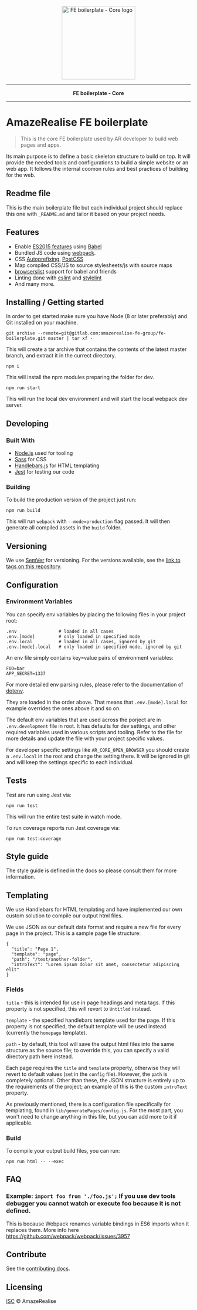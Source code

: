 <div align="center">
  <img src="https://i.imgur.com/fzqYaLE.png" alt="FE boilerplate - Core logo" height="200" />
</div>

---

<p align="center"><strong>FE boilerplate - Core</strong></p>

---

# AmazeRealise FE boilerplate

> This is the core FE boilerplate used by AR developer to build web pages and apps.

Its main purpose is to define a basic skeleton structure to build on top. It will provide the needed tools and configurations to
build a simple website or an web app. It follows the internal coomon rules and best practices of building for the web.

## Readme file

This is the main boilerplate file but each individual project should replace this one with `_README.md`
and tailor it based on your project needs.

## Features

- Enable [ES2015 features](https://babeljs.io/docs/learn-es2015/) using [Babel](https://babeljs.io)
- Bundled JS code using [webpack](https://webpack.js.org/).
- CSS [Autoprefixing](https://github.com/postcss/autoprefixer), [PostCSS](http://postcss.org/)
- Map compiled CSS/JS to source stylesheets/js with source maps
- [browserslist](http://browserl.ist/) support for babel and friends
- Linting done with [eslint](https://eslint.org/) and [stylelint](https://stylelint.io/)
- And many more.

## Installing / Getting started

In order to get started make sure you have Node (8 or later preferably) and Git installed on your machine.

```shell
git archive --remote=git@gitlab.com:amazerealise-fe-group/fe-boilerplate.git master | tar xf -
```

This will create a tar archive that contains the contents of the latest master branch, and extract it in the currect directory.

```shell
npm i
```

This will install the npm modules preparing the folder for dev.

```shell
npm run start
```

This will run the local dev environment and will start the local webpack dev server.

## Developing

### Built With

- [Node.js](https://nodejs.org/en/) used for tooling
- [Sass](https://sass-lang.com/) for CSS
- [Handlebars.js](https://handlebarsjs.com/) for HTML templating
- [Jest](https://jestjs.io/) for testing our code

### Building

To build the production version of the project just run:

```shell
npm run build
```

This will run `webpack` with `--mode=production` flag passed. It will then generate all compiled assets in the `build` folder.

## Versioning

We use [SemVer](http://semver.org/) for versioning. For the versions available, see the [link to tags on this repository](/tags).

## Configuration

### Environment Variables

You can specify env variables by placing the following files in your project root:

```
.env                # loaded in all cases
.env.[mode]         # only loaded in specified mode
.env.local          # loaded in all cases, ignored by git
.env.[mode].local   # only loaded in specified mode, ignored by git
```

An env file simply contains key=value pairs of environment variables:

```
FOO=bar
APP_SECRET=1337
```

For more detailed env parsing rules, please refer to the documentation of [dotenv](https://github.com/motdotla/dotenv#rules).

They are loaded in the order above. That means that `.env.[mode].local` for example overrides the ones above it and so on.

The default env variables that are used across the porject are in `.env.development` file in root. It has defaults for dev settings,
and other required variables used in various scripts and tooling. Refer to the file for more details and update the file with your project specific values.

For developer specific settings like `AR_CORE_OPEN_BROWSER` you should create a `.env.local` in the root and change the setting there. It will be ignored in git and will keep the settings specific to each individual.

## Tests

Test are run using Jest via:

```shell
npm run test
```

This will run the entire test suite in watch mode.

To run coverage reports run Jest coverage via:

```shell
npm run test:coverage
```

## Style guide

The style guide is defined in the docs so please consult them for more information.

## Templating

We use Handlebars for HTML templating and have implemented our own custom solution to compile our output html files.

We use JSON as our default data format and require a new file for every page in the project. This is a sample page file structure:

```
{
  "title": "Page 1",
  "template": "page",
  "path": "/test/another-folder",
  "introText": "Lorem ipsum dolor sit amet, consectetur adipiscing elit"
}
```

### Fields
`title` - this is intended for use in page headings and meta tags. If this property is not specified, this will revert to `Untitled` instead.

`template` - the specified handlebars template used for the page. If this property is not specified, the default template will be used instead (currently the `homepage` template).

`path` - by default, this tool will save the output html files into the same structure as the source file; to override this, you can specify a valid directory path here instead.

Each page requires the `title` and `template` property, otherwise they will revert to default values (set in the `config` file). However, the `path` is completely optional. Other than these, the JSON structure is entirely up to the requirements of the project; an example of this is the custom `introText` property.

As previously mentioned, there is a configuration file specifically for templating, found in `lib/generatePages/config.js`. For the most part, you won't need to change anything in this file, but you can add more to it if applicable.


### Build

To compile your output build files, you can run:

```shell
npm run html -- --exec
```

## FAQ

### Example: `import foo from './foo.js';` If you use dev tools debugger you cannot watch or execute foo because it is not defined.

This is because Webpack renames variable bindings in ES6 imports when it replaces them. More info here https://github.com/webpack/webpack/issues/3957

## Contribute

See the [contributing docs](CONTRIBUTING.md).

## Licensing

[ISC](https://opensource.org/licenses/ISC) © AmazeRealise
